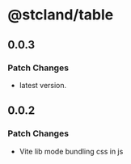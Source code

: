 # @stcland/table

## 0.0.3

### Patch Changes

- latest version.

## 0.0.2

### Patch Changes

- Vite lib mode bundling css in js
